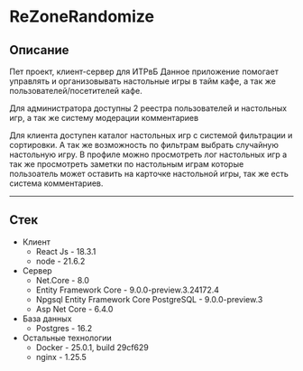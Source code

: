 # ReZoneRandomize
## Описание
Пет проект, клиент-сервер для ИТРвБ
Данное приложение помогает управлять и организовывать настольные игры в тайм кафе, а так же пользователей/посетителей кафе.

Для администратора доступны 2 реестра пользователей и настольных игр, а так же систему модерации комментариев

Для клиента доступен каталог настольных игр с системой фильтрации и сортировки. А так же возможность по фильтрам выбрать случайную настольную игру.
В профиле можно просмотреть лог настольных игр а так же просмотреть заметки по настольным играм которые пользоатель может оставить на карточке настольной игры, так же есть система комментариев.

---

## Стек
- Клиент
  -  React Js - 18.3.1
  -  node - 21.6.2
- Сервер
  -  Net.Core - 8.0
    - Entity Framework Core - 9.0.0-preview.3.24172.4
    - Npgsql Entity Framework Core PostgreSQL - 9.0.0-preview.3
    - Asp Net Core - 6.4.0
- База данных
  - Postgres - 16.2
- Остальные технологии
  - Docker - 25.0.1, build 29cf629
  - nginx - 1.25.5
